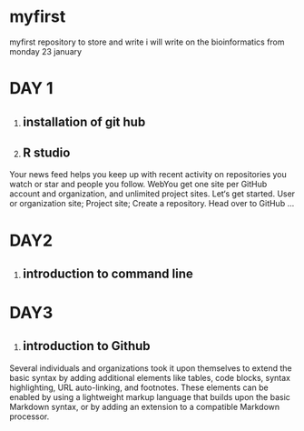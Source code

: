 # myfirst
myfirst repository to store and write
i will write on the bioinformatics from monday 23 january

# DAY 1 
1. ## installation of git hub
2. ## R studio 
 Your news feed helps you keep up with recent activity on repositories you watch or star and people you follow.
WebYou get one site per GitHub account and organization, and unlimited project sites. Let‘s get started. User or organization site; Project site; Create a repository. Head over to GitHub …



# DAY2
1. ## introduction to command line

# DAY3
1. ## introduction to Github
Several individuals and organizations took it upon themselves to extend the basic syntax by adding additional elements like tables, code blocks, syntax highlighting, URL auto-linking, and footnotes. These elements can be enabled by using a lightweight markup language that builds upon the basic Markdown syntax, or by adding an extension to a compatible Markdown processor.


